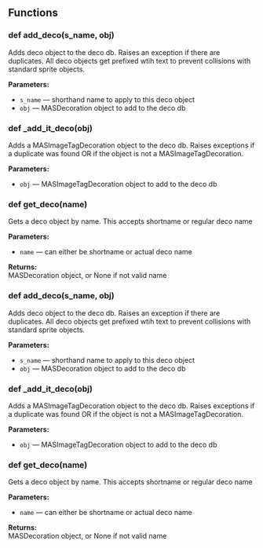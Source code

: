 ## Functions

### def add_deco(s_name, obj)

Adds deco object to the deco db. Raises an exception if there are duplicates. All deco objects get prefixed wtih text to prevent collisions with standard sprite objects.

**Parameters:**
- `s_name` &mdash; shorthand name to apply to this deco object
- `obj` &mdash; MASDecoration object to add to the deco db


### def _add_it_deco(obj)

Adds a MASImageTagDecoration object to the deco db. Raises exceptions if a duplicate was found OR if the object is not a MASImageTagDecoration.

**Parameters:**
- `obj` &mdash; MASImageTagDecoration object to add to the deco db


### def get_deco(name)

Gets a deco object by name. This accepts shortname or regular deco name

**Parameters:**
- `name` &mdash; can either be shortname or actual deco name


**Returns:**<br>
MASDecoration object, or None if not valid name

### def add_deco(s_name, obj)

Adds deco object to the deco db. Raises an exception if there are duplicates. All deco objects get prefixed wtih text to prevent collisions with standard sprite objects.

**Parameters:**
- `s_name` &mdash; shorthand name to apply to this deco object
- `obj` &mdash; MASDecoration object to add to the deco db


### def _add_it_deco(obj)

Adds a MASImageTagDecoration object to the deco db. Raises exceptions if a duplicate was found OR if the object is not a MASImageTagDecoration.

**Parameters:**
- `obj` &mdash; MASImageTagDecoration object to add to the deco db


### def get_deco(name)

Gets a deco object by name. This accepts shortname or regular deco name

**Parameters:**
- `name` &mdash; can either be shortname or actual deco name


**Returns:**<br>
MASDecoration object, or None if not valid name

